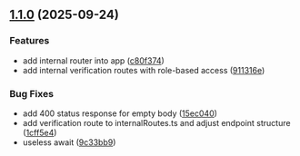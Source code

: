 ## [1.1.0](https://github.com/EnergyConsumptionOptimizer/user-service/compare/v1.0.0...v1.1.0) (2025-09-24)

### Features

* add internal router into app ([c80f374](https://github.com/EnergyConsumptionOptimizer/user-service/commit/c80f374a257817e288a363dab809164f3ac9aa6a))
* add internal verification routes with role-based access ([911316e](https://github.com/EnergyConsumptionOptimizer/user-service/commit/911316e65b40acb499b52259c908a41532e3c47d))

### Bug Fixes

* add 400 status response for empty body ([15ec040](https://github.com/EnergyConsumptionOptimizer/user-service/commit/15ec04095c1853fc2b5e9c53f446d754517df767))
* add verification route to internalRoutes.ts and adjust endpoint structure ([1cff5e4](https://github.com/EnergyConsumptionOptimizer/user-service/commit/1cff5e44462248a9252fd050be8ced00ab540811))
* useless await ([9c33bb9](https://github.com/EnergyConsumptionOptimizer/user-service/commit/9c33bb97f0a612c8e02f6ba95c4fda5f506ff868))
